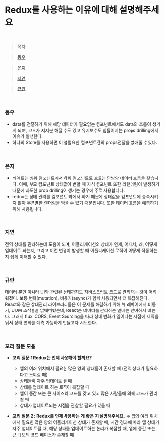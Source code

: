# Redux를 사용하는 이유에 대해 설명해주세요

<br />

> 목차

> [동우](#동우)

> [은지](#은지)

> [지연](#지연)

> [규란](규란)

<br />

### 동우

- data를 전달하기 위해 해당 데이터가 필요없는 컴포넌트에서도 data의 흐름이 생기게 되며, 코드가 지저분 해질 수도 있고 유지보수도 힘들어지는 props drilling에서 이슈가 발생한다.
- 하나의 Store를 사용하면 이 불필요한 컴포넌트간의 props전달을 없애줄 수있다.

<br />

### 은지

- 리액트는 상위 컴포넌트에서 하위 컴포넌트로 흐르는 단방향 데이터 흐름을 갖습니다. 이때, 부모 컴포넌트 상태값이 변할 때 자식 컴포넌트 또한 리랜더링이 발생하기 때문에 과도한 prop drilling이 생기는 경우에 주로 사용합니다.
- redux는 상태 관리를 컴포넌트 밖에서 하기 때문에 상태값을 컴포넌트에 종속시키지 않아 무분별한 렌더링을 막을 수 있기 때문입니다. 또한 데이터 흐름을 예측하기 위해 사용됩니다.

<br />

### 지연

전역 상태를 관리하는데 도움이 되며, 어플리케이션의 상태가 언제, 어디서, 왜, 어떻게 업데이트 되는지, 그리고 이런 변경이 발생할 때 어플리케이션 로직이 어떻게 작동하는 지 쉽게 이해할 수 있다.

<br />

### 규란

데이터 뿐만 아니라 UI와 관련된 상태까지도 자바스크립트 코드로 관리하는 것이 어려워졌다. 보통 변화(mutation), 비동기(async)가 함께 사용되면서 더 복잡해진다. React와 같은 상태관리 라이브러리들은 이 문제를 해결하기 위해 뷰 레이어에서 비동기, DOM 조작들을 없애버렸는데, React는 데이터를 관리하는 일에는 관여하지 않는다. 그래서 flux, CORS, Event Sourcing을 따라 상태 변화가 일어나는 시점에 제약을 둬서 상태 변화를 예측 가능하게 만들고자 시도한다.

<br />

### 꼬리 질문 모음

- **꼬리 질문 1 Redux는 언제 사용해야 할까요?**

  - 앱의 여러 위치에서 필요한 많은 양의 상태들이 존재할 때 (전역 상태가 필요하다고 느껴질 때)
  - 상태들이 자주 업데이트 될 때
  - 상태를 업데이트 하는 로직이 복잡할 때
  - 앱이 중간 또는 큰 사이즈의 코드를 갖고 있고 많은 사람들에 의해 코드가 관리될 때
  - 상태가 업데이트되는 시점을 관찰할 필요가 있을 때

- **꼬리 질문 2 : Redux를 언제 사용하는 게 좋은 지 설명해주세요.**
  ⇒ 앱의 여러 위치에서 필요한 많은 양의 어플리케이션 상태가 존재할 때, 시간 경과에 따라 앱 상태가 자주 업데이트될 때, 해당 상태를 업데이트하는 논리가 복잡할 때, 앱에 중간 또는 큰 규모의 코드 베이스가 존재할 때
